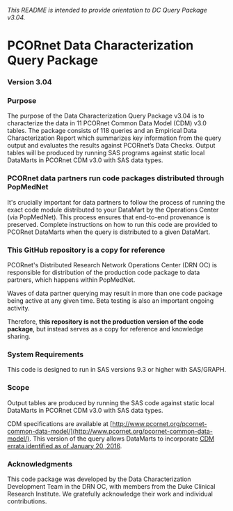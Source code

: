 *This README is intended to provide orientation to DC Query Package v3.04.*

# PCORnet Data Characterization Query Package

### Version 3.04 

### Purpose
The purpose of the Data Characterization Query Package v3.04 is to characterize the data in 11 PCORnet Common Data Model (CDM) v3.0 tables. The package consists of 118 queries and an Empirical Data Characterization Report which summarizes key information from the query output and evaluates the results against PCORnet’s Data Checks. Output tables will be produced by running SAS programs against static local DataMarts in PCORnet CDM v3.0 with SAS data types.

### PCORnet data partners run code packages distributed through PopMedNet
It's crucially important for data partners to follow the process of running the exact code module distributed to your DataMart by the Operations Center (via PopMedNet). This process ensures that end-to-end provenance is preserved. Complete instructions on how to run this code are provided to PCORnet DataMarts when the query is distributed to a given DataMart. 

### This GitHub repository is a copy for reference
PCORnet's Distributed Research Network Operations Center (DRN OC) is responsible for distribution of the production code package to data partners, which happens within PopMedNet.

Waves of data partner querying may result in more than one code package being active at any given time. Beta testing is also an important ongoing activity.

Therefore, **this repository is not the production version of the code package**, but instead serves as a copy for reference and knowledge sharing.

### System Requirements
This code is designed to run in SAS versions 9.3 or higher with SAS/GRAPH.

### Scope
Output tables are produced by running the SAS code against static local DataMarts in PCORnet CDM v3.0 with SAS data types. 

CDM specifications are available at [http://www.pcornet.org/pcornet-common-data-model/](http://www.pcornet.org/pcornet-common-data-model/). This version of the query allows DataMarts to incorporate [CDM errata identified as of January 20, 2016](https://github.com/CDMFORUM/CDM-ERRATA/blob/master/2016-01-20%20PCORnet%20CDM%20v3dot0%20errata.pdf).

### Acknowledgments
This code package was developed by the Data Characterization Development Team in the DRN OC, with members from the Duke Clinical Research Institute. We gratefully acknowledge their work and individual contributions.
